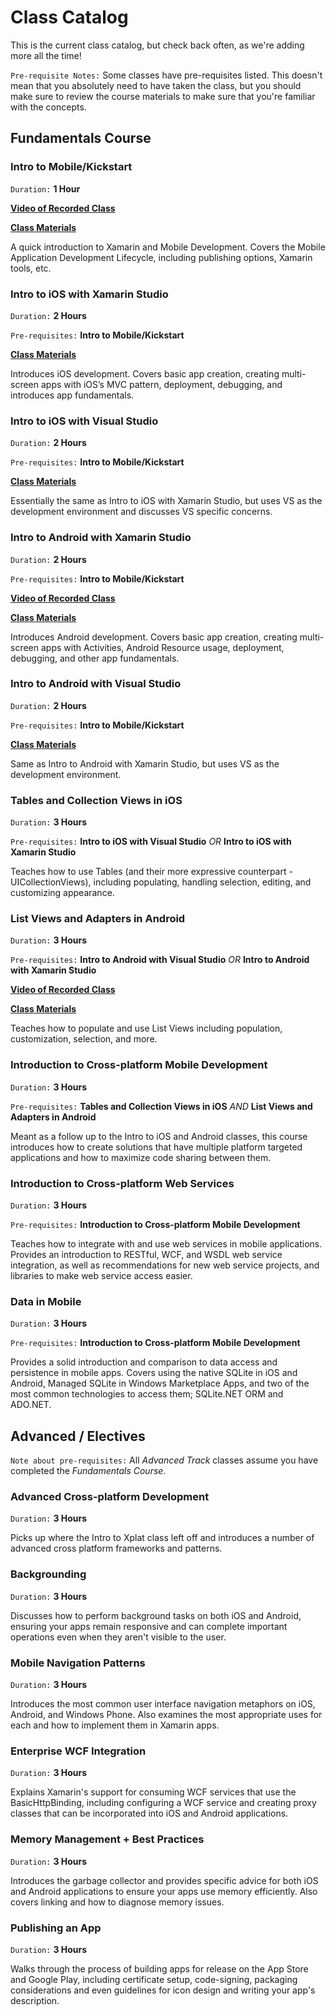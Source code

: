 # Class Catalog

This is the current class catalog, but check back often, as we're adding more all the time!

`Pre-requisite Notes:` Some classes have pre-requisites listed. This doesn't mean that you absolutely need to have taken the class, but you should make sure to review the course materials to make sure that you're familiar with the concepts. 

## Fundamentals Course

### Intro to Mobile/Kickstart
`Duration:` **1 Hour**

[**Video of Recorded Class**](http://xamarin.wistia.com/medias/su43ze60e3)

[**Class Materials**](https://github.com/xamarin/XamarinUniversity/tree/master/Course_Materials/Fundamentals_Track/Cross%20Platform/Intro%20to%20Mobile%20%2B%20Kickstart)

A quick introduction to Xamarin and Mobile Development. Covers the Mobile Application Development Lifecycle, including publishing options, Xamarin tools, etc.

### Intro to iOS with Xamarin Studio
`Duration:` **2 Hours**

`Pre-requisites:` **Intro to Mobile/Kickstart**

[**Class Materials**](https://github.com/xamarin/XamarinUniversity/tree/master/Course_Materials/Fundamentals_Track/iOS/Intro%20to%20iOS%20with%20Xamarin%20Studio)

Introduces iOS development. Covers basic app creation, creating multi-screen apps with iOS’s MVC pattern, deployment, debugging, and introduces app fundamentals.

### Intro to iOS with Visual Studio
`Duration:` **2 Hours**

`Pre-requisites:` **Intro to Mobile/Kickstart**

[**Class Materials**](https://github.com/xamarin/XamarinUniversity/tree/master/Course_Materials/Fundamentals_Track/iOS/Intro%20to%20iOS%20with%20Visual%20Studio)

Essentially the same as Intro to iOS with Xamarin Studio, but uses VS as the development environment and discusses VS specific concerns.  

### Intro to Android with Xamarin Studio
`Duration:` **2 Hours**

`Pre-requisites:` **Intro to Mobile/Kickstart**

[**Video of Recorded Class**](http://xamarin.wistia.com/medias/mde2vpkkra)

[**Class Materials**](https://github.com/xamarin/XamarinUniversity/tree/master/Course_Materials/Fundamentals_Track/Android/01%20Intro%20to%20Android)

Introduces Android development. Covers basic app creation, creating multi-screen apps with Activities, Android Resource usage, deployment, debugging, and other app fundamentals.

### Intro to Android with Visual Studio
`Duration:` **2 Hours**

`Pre-requisites:` **Intro to Mobile/Kickstart**

[**Class Materials**](https://github.com/xamarin/XamarinUniversity/tree/master/Course_Materials/Fundamentals_Track/Android/01%20Intro%20to%20Android)

Same as Intro to Android with Xamarin Studio, but uses VS as the development environment.

### Tables and Collection Views in iOS
`Duration:` **3 Hours**

`Pre-requisites:` **Intro to iOS with Visual Studio** *OR* **Intro to iOS with Xamarin Studio**

Teaches how to use Tables (and their more expressive counterpart - UICollectionViews), including populating, handling selection, editing, and customizing appearance.

### List Views and Adapters in Android
`Duration:` **3 Hours**

`Pre-requisites:` **Intro to Android with Visual Studio** *OR* **Intro to Android with Xamarin Studio**

[**Video of Recorded Class**](http://xamarin.wistia.com/medias/wh08lxeaka)

[**Class Materials**](https://github.com/xamarin/XamarinUniversity/tree/master/Course_Materials/Fundamentals_Track/Android/02%20ListViews%20and%20Adapters%20in%20Android)

Teaches how to populate and use List Views including population, customization, selection, and more.

### Introduction to Cross-platform Mobile Development
`Duration:` **3 Hours**

`Pre-requisites:` **Tables and Collection Views in iOS** *AND* **List Views and Adapters in Android**


Meant as a follow up to the Intro to iOS and Android classes, this course introduces how to create solutions that have multiple platform targeted applications and how to maximize code sharing between them.

### Introduction to Cross-platform Web Services
`Duration:` **3 Hours**

`Pre-requisites:` **Introduction to Cross-platform Mobile Development**

Teaches how to integrate with and use web services in mobile applications. Provides an introduction to RESTful, WCF, and WSDL web service integration, as well as recommendations for new web service projects, and libraries to make web service access easier.

### Data in Mobile
`Duration:` **3 Hours**

`Pre-requisites:` **Introduction to Cross-platform Mobile Development**

Provides a solid introduction and comparison to data access and persistence in mobile apps. Covers using the native SQLite in iOS and Android, Managed SQLite in Windows Marketplace Apps, and two of the most common technologies to access them; SQLite.NET ORM and ADO.NET.

## Advanced / Electives
`Note about pre-requisites:` All *Advanced Track* classes assume you have completed the *Fundamentals Course*.

### Advanced Cross-platform Development
`Duration:` **3 Hours**

Picks up where the Intro to Xplat class left off and introduces a number of advanced cross platform frameworks and patterns.

### Backgrounding
`Duration:` **3 Hours**

Discusses how to perform background tasks on both iOS and Android, ensuring your apps remain responsive and can complete important operations even when they aren't visible to the user.

### Mobile Navigation Patterns
`Duration:` **3 Hours**

Introduces the most common user interface navigation metaphors on iOS, Android, and Windows Phone. Also examines the most appropriate uses for each and how to implement them in Xamarin apps.

### Enterprise WCF Integration
`Duration:` **3 Hours**

Explains Xamarin's support for consuming WCF services that use the BasicHttpBinding, including configuring a WCF service and creating proxy classes that can be incorporated into iOS and Android applications.

### Memory Management + Best Practices
`Duration:` **3 Hours**

Introduces the garbage collector and provides specific advice for both iOS and Android applications to ensure your apps use memory efficiently. Also covers linking and how to diagnose memory issues.

### Publishing an App
`Duration:` **3 Hours**

Walks through the process of building apps for release on the App Store and Google Play, including certificate setup, code-signing, packaging considerations and even guidelines for icon design and writing your app's description.
